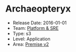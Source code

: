 # Archaeopteryx
* Release Date: 2016-01-01
* Team: [Platform & SRE](../teams/platform.md)
* Type: s3
* Level: Application
* Area: [Premise v2](areas/v2.png)
